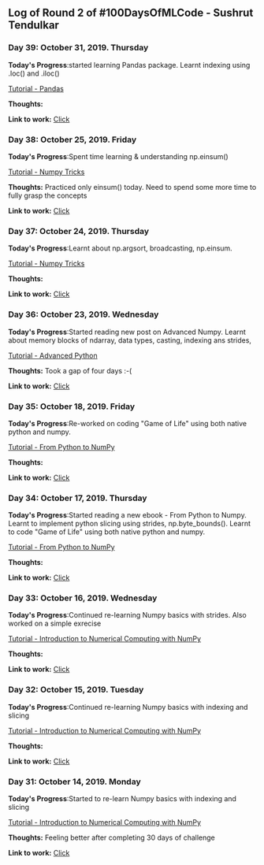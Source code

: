 ## Log of Round 2 of #100DaysOfMLCode - Sushrut Tendulkar

### Day 39: October 31, 2019. Thursday

**Today's Progress**:started learning Pandas package. Learnt indexing using .loc() and .iloc()


[Tutorial - Pandas](https://youtu.be/lkLl_QKLgcA?t=3338)<br>

**Thoughts:** 

**Link to work:** [Click](https://github.com/sushtend/100-days-of-ml-code/commit/9328acda91b353ceca3ba8abf140e82eea39a6fe)


### Day 38: October 25, 2019. Friday

**Today's Progress**:Spent time learning & understanding np.einsum()


[Tutorial - Numpy Tricks](http://arogozhnikov.github.io/2015/09/29/NumpyTipsAndTricks1.html)<br>

**Thoughts:** Practiced only einsum() today. Need to spend some more time to fully grasp the concepts

**Link to work:** [Click](https://github.com/sushtend/100-days-of-ml-code/commit/46f859cf9183053bdbba8bfce18cd0d61236493a)



### Day 37: October 24, 2019. Thursday

**Today's Progress**:Learnt about np.argsort, broadcasting, np.einsum.


[Tutorial - Numpy Tricks](http://arogozhnikov.github.io/2015/09/29/NumpyTipsAndTricks1.html)<br>

**Thoughts:** 

**Link to work:** [Click](https://github.com/sushtend/100-days-of-ml-code/commit/9c66413d39d00cca6cdbe504344e0f36e8a321c7)



### Day 36: October 23, 2019. Wednesday

**Today's Progress**:Started reading new post on Advanced Numpy. Learnt about memory blocks of ndarray, data types, casting, indexing ans strides, 


[Tutorial - Advanced Python](https://scipy-lectures.org/advanced/advanced_numpy/index.html#indexing-scheme-strides)<br>

**Thoughts:** Took a gap of four days :-(

**Link to work:** [Click](https://github.com/sushtend/100-days-of-ml-code/commit/02478fea9802de8adacad0327262927690b79788)


### Day 35: October 18, 2019. Friday

**Today's Progress**:Re-worked on coding "Game of Life" using both native python and numpy. 


[Tutorial - From Python to NumPy](https://www.labri.fr/perso/nrougier/from-python-to-numpy/#id4)<br>

**Thoughts:** 

**Link to work:** [Click](https://github.com/sushtend/100-days-of-ml-code/commit/249089fc015551ed0feb4e02fec22fd6a97e23e0)


### Day 34: October 17, 2019. Thursday

**Today's Progress**:Started reading a new ebook - From Python to Numpy. Learnt to implement python slicing using strides, np.byte_bounds(). Learnt to code "Game of Life" using both native python and numpy. 


[Tutorial - From Python to NumPy](https://www.labri.fr/perso/nrougier/from-python-to-numpy/#id4)<br>

**Thoughts:** 

**Link to work:** [Click](https://github.com/sushtend/100-days-of-ml-code/commit/6e8d1c8e77c8c9d2c583b1311bea4a2c4402e7fc)


### Day 33: October 16, 2019. Wednesday

**Today's Progress**:Continued re-learning Numpy basics with strides. Also worked on a simple exrecise


[Tutorial - Introduction to Numerical Computing with NumPy](https://www.youtube.com/watch?v=ZB7BZMhfPgk)<br>

**Thoughts:** 

**Link to work:** [Click](https://github.com/sushtend/100-days-of-ml-code/commit/977de1dbe69e142fd64a77068292f902999ae90f)


### Day 32: October 15, 2019. Tuesday

**Today's Progress**:Continued re-learning Numpy basics with indexing and slicing


[Tutorial - Introduction to Numerical Computing with NumPy](https://www.youtube.com/watch?v=ZB7BZMhfPgk)<br>

**Thoughts:** 

**Link to work:** [Click](https://github.com/sushtend/100-days-of-ml-code/commit/58228cd272691204589b6d9fa6ac5ee5843fae6c)


### Day 31: October 14, 2019. Monday

**Today's Progress**:Started to re-learn Numpy basics with indexing and slicing


[Tutorial - Introduction to Numerical Computing with NumPy](https://www.youtube.com/watch?v=ZB7BZMhfPgk)<br>

**Thoughts:**  Feeling better after completing 30 days of challenge

**Link to work:** [Click](https://github.com/sushtend/100-days-of-ml-code/commit/767a9028c653e4e0f1fa569218f3e7340f329c4c)
